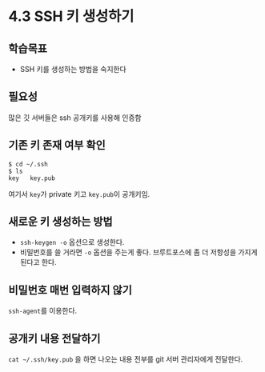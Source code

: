 # 4.3 SSH 키 생성하기

## 학습목표
- SSH 키를 생성하는 방법을 숙지한다

## 필요성
많은 깃 서버들은 ssh 공개키를 사용해 인증함

## 기존 키 존재 여부 확인
```
$ cd ~/.ssh
$ ls
key   key.pub
```
여기서 `key`가 private 키고 `key.pub`이 공개키임.

## 새로운 키 생성하는 방법
- `ssh-keygen -o` 옵션으로 생성한다.
- 비밀번호를 쓸 거라면 `-o` 옵션을 주는게 좋다. 브루트포스에 좀 더 저항성을 가지게 된다고 한다.

## 비밀번호 매번 입력하지 않기
`ssh-agent`를 이용한다.

## 공개키 내용 전달하기
`cat ~/.ssh/key.pub` 을 하면 나오는 내용 전부를 git 서버 관리자에게 전달한다.